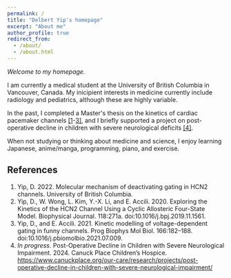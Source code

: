 ```yaml
---
permalink: /
title: "Delbert Yip's homepage"
excerpt: "About me"
author_profile: true
redirect_from: 
  - /about/
  - /about.html
---
```


*Welcome to my homepage.* 

I am currently a medical student at the University of British Columbia in Vancouver, Canada. My inicipient interests in medicine currently include radiology and pediatrics, although these are highly variable.

In the past, I completed a Master's thesis on the kinetics of cardiac pacemaker channels [\[1](#ref-1)-[3\]](#ref-3), and I briefly supported a project on post-operative decline in children with severe neurological deficits [[4]](#ref-4). 

When not studying or thinking about medicine and science, I enjoy learning Japanese, anime/manga, programming, piano, and exercise.

## References
1. <a id="ref-1"></a> Yip, D. 2022. Molecular mechanism of deactivating gating in HCN2 channels. University of British Columbia.
2. <a id="ref-2"></a> Yip, D., W. Wong, L. Kim, Y.-X. Li, and E. Accili. 2020. Exploring the Kinetics of the HCN2 Channel Using a Cyclic Allosteric Four-State Model. Biophysical Journal. 118:271a. doi:10.1016/j.bpj.2019.11.1561.
3. <a id="ref-3"></a> Yip, D., and E. Accili. 2021. Kinetic modelling of voltage-dependent gating in funny channels. Prog Biophys Mol Biol. 166:182–188. doi:10.1016/j.pbiomolbio.2021.07.009.
4. <a id="ref-4"></a> *In progress*. Post-Operative Decline in Children with Severe Neurological Impairment. 2024. Canuck Place Children’s Hospice. https://www.canuckplace.org/our-care/research/projects/post-operative-decline-in-children-with-severe-neurological-impairment/

<!-- I am currently a M.Sc. student in the Accili lab at the University of British Columbia (Vancouver, Canada). Our lab is part of the [Cardiovascular Research Group](https://crg.lsi.ubc.ca/) in the [Department of Cellular and Physiological Sciences](https://cps.med.ubc.ca/). 

My research interest is in the physiology of excitable cells that contribute to biological rhythms such as the cardiac pacemaking system. My work uses experimental and computational methods to understand the molecular mechanisms of how pacemaker 'HCN' channels open and close. 

For my recent activities, see my [publications]({{ base_path }}/publications) and [talks]({{ base_path }}/talks). -->

<!-- I'm working on a separate blog for documenting my learning progress in public health, epidemiology, and related fields: [haganenoekigakusha](https://haganenoneko.github.io/haganenoekigakusha/).  -->

<!-- Note: on smaller screens, click the 'Follow' button on the floating bar under the menu to see my contact information and links to my profiles on other platforms. -->
